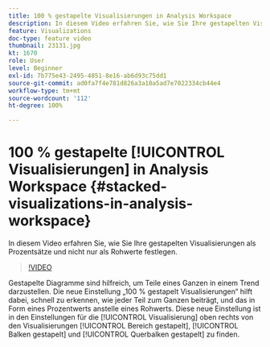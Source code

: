 ```yaml
---
title: 100 % gestapelte Visualisierungen in Analysis Workspace
description: In diesem Video erfahren Sie, wie Sie Ihre gestapelten Visualisierungen als Prozentsätze und nicht nur als Rohwerte festlegen.
feature: Visualizations
doc-type: feature video
thumbnail: 23131.jpg
kt: 1670
role: User
level: Beginner
exl-id: 7b775e43-2495-4851-8e16-ab6d93c75dd1
source-git-commit: ad0fa7f4e781d826a3a10a5ad7e7022334cb44e4
workflow-type: tm+mt
source-wordcount: '112'
ht-degree: 100%

---
```


# 100 % gestapelte [!UICONTROL Visualisierungen] in Analysis Workspace {#stacked-visualizations-in-analysis-workspace}

In diesem Video erfahren Sie, wie Sie Ihre gestapelten Visualisierungen als Prozentsätze und nicht nur als Rohwerte festlegen.

>[!VIDEO](https://video.tv.adobe.com/v/23131/?quality=12)

Gestapelte Diagramme sind hilfreich, um Teile eines Ganzen in einem Trend darzustellen. Die neue Einstellung „100 % gestapelt Visualisierungen“ hilft dabei, schnell zu erkennen, wie jeder Teil zum Ganzen beiträgt, und das in Form eines Prozentwerts anstelle eines Rohwerts. Diese neue Einstellung ist in den Einstellungen für die [!UICONTROL Visualisierung] oben rechts von den Visualisierungen [!UICONTROL Bereich gestapelt], [!UICONTROL Balken gestapelt] und [!UICONTROL Querbalken gestapelt] zu finden.
